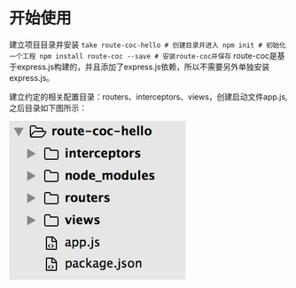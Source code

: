 # 开始使用
建立项目目录并安装
`
take route-coc-hello # 创建目录并进入
npm init # 初始化一个工程
npm install route-coc --save # 安装route-coc并保存
`
route-coc是基于express.js构建的，并且添加了express.js依赖，所以不需要另外单独安装express.js。

建立约定的相关配置目录：routers、interceptors、views，创建启动文件app.js, 之后目录如下图所示：

![项目目录](project-dir.png)


